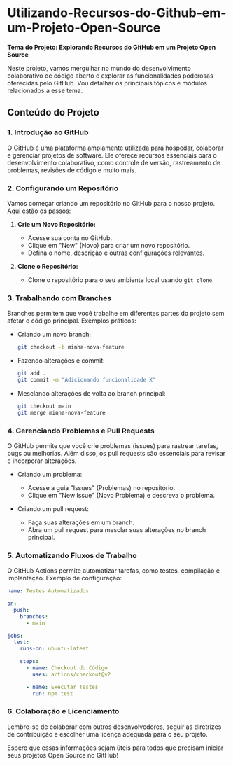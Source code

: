 # Utilizando-Recursos-do-Github-em-um-Projeto-Open-Source

**Tema do Projeto: Explorando Recursos do GitHub em um Projeto Open Source**

Neste projeto, vamos mergulhar no mundo do desenvolvimento colaborativo de código aberto e explorar as funcionalidades poderosas oferecidas pelo GitHub. Vou detalhar os principais tópicos e módulos relacionados a esse tema.

## Conteúdo do Projeto

### 1. Introdução ao GitHub
O GitHub é uma plataforma amplamente utilizada para hospedar, colaborar e gerenciar projetos de software. Ele oferece recursos essenciais para o desenvolvimento colaborativo, como controle de versão, rastreamento de problemas, revisões de código e muito mais.

### 2. Configurando um Repositório
Vamos começar criando um repositório no GitHub para o nosso projeto. Aqui estão os passos:

1. **Crie um Novo Repositório:**
   - Acesse sua conta no GitHub.
   - Clique em "New" (Novo) para criar um novo repositório.
   - Defina o nome, descrição e outras configurações relevantes.

2. **Clone o Repositório:**
   - Clone o repositório para o seu ambiente local usando `git clone`.

### 3. Trabalhando com Branches
Branches permitem que você trabalhe em diferentes partes do projeto sem afetar o código principal. Exemplos práticos:

- Criando um novo branch:
  ```bash
  git checkout -b minha-nova-feature
  ```

- Fazendo alterações e commit:
  ```bash
  git add .
  git commit -m "Adicionando funcionalidade X"
  ```

- Mesclando alterações de volta ao branch principal:
  ```bash
  git checkout main
  git merge minha-nova-feature
  ```

### 4. Gerenciando Problemas e Pull Requests
O GitHub permite que você crie problemas (issues) para rastrear tarefas, bugs ou melhorias. Além disso, os pull requests são essenciais para revisar e incorporar alterações.

- Criando um problema:
  - Acesse a guia "Issues" (Problemas) no repositório.
  - Clique em "New Issue" (Novo Problema) e descreva o problema.

- Criando um pull request:
  - Faça suas alterações em um branch.
  - Abra um pull request para mesclar suas alterações no branch principal.

### 5. Automatizando Fluxos de Trabalho
O GitHub Actions permite automatizar tarefas, como testes, compilação e implantação. Exemplo de configuração:

```yaml
name: Testes Automatizados

on:
  push:
    branches:
      - main

jobs:
  test:
    runs-on: ubuntu-latest

    steps:
      - name: Checkout do Código
        uses: actions/checkout@v2

      - name: Executar Testes
        run: npm test
```

### 6. Colaboração e Licenciamento
Lembre-se de colaborar com outros desenvolvedores, seguir as diretrizes de contribuição e escolher uma licença adequada para o seu projeto.

Espero que essas informações sejam úteis para todos que precisam iniciar seus projetos Open Source no GitHub!
